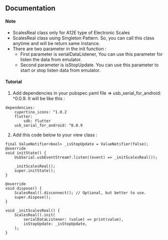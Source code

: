  ## Documentation
#### Note
- ScalesReal class only for A12E type of Electronic Scales
- ScalesReal class using Singleton Pattern. So, you can call this class anytime and will be return same instance.
- There are two parameter in the init function :
    - First parameter is serialDataListener, You can use this parameter for listen the data from emulator.
    - Second parameter is isStopUpdate. You can use this parameter to start or stop listen data from emulator.

#### Tutorial
1. Add dependencies in your pubspec.yaml file => usb_serial_for_android: ^0.0.9. It will be like this :
```
dependencies:
    cupertino_icons: ^1.0.2
    flutter:
        sdk: flutter  
    usb_serial_for_android: ^0.0.9
```

2. Add this code below to your view class :
```
final ValueNotifier<bool> _isStopUpdate = ValueNotifier(false);
@override
void initState() {
    UsbSerial.usbEventStream?.listen((event) => _initScalesReal());

    _initScalesReal();
    super.initState();
}

@override
void dispose() {
    ScalesReal().disconnect(); // Optional, but better to use.
    super.dispose();
}

void _initScalesReal() {
    ScalesReal().init(
        serialDataListener: (value) => print(value),
        isStopUpdate: _isStopUpdate,
    );
}
```